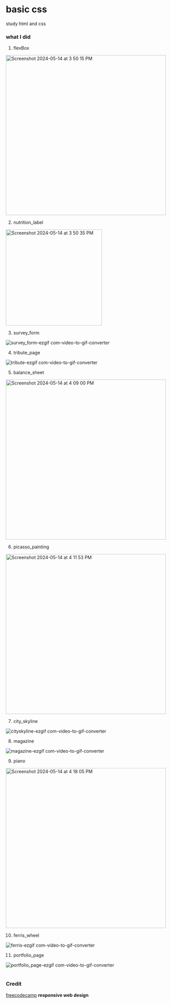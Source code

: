 # basic css
study html and css 
</br>


### what I did

1. flexBox

<img width="500" alt="Screenshot 2024-05-14 at 3 50 15 PM" src="https://github.com/lenn-dev/basic_CSS/assets/37726487/1ba8dead-97b1-4b66-a088-9bafad9dbaff">

2. nutrition_label

<img width="300" alt="Screenshot 2024-05-14 at 3 50 35 PM" src="https://github.com/lenn-dev/basic_CSS/assets/37726487/df5067d8-7ad1-4cf9-ae16-e8f1f4dd38c5">

3. survey_form


![survey_form-ezgif com-video-to-gif-converter](https://github.com/lenn-dev/basic_CSS/assets/37726487/38c6efd8-b92a-4662-b456-f5c0f64d953b)



4. tribute_page

![tribute-ezgif com-video-to-gif-converter](https://github.com/lenn-dev/basic_CSS/assets/37726487/0f808494-4233-4b58-9467-6b5ec2a55b43)



5. balance_sheet

<img width="500" alt="Screenshot 2024-05-14 at 4 09 00 PM" src="https://github.com/lenn-dev/basic_CSS/assets/37726487/23eeb366-2045-4aa4-a1cf-a9131bbfdcc8">


6. picasso_painting

<img width="500" alt="Screenshot 2024-05-14 at 4 11 53 PM" src="https://github.com/lenn-dev/basic_CSS/assets/37726487/f2973ad4-5bca-4e4c-a1b5-271564db3949">


7. city_skyline


![cityskyline-ezgif com-video-to-gif-converter](https://github.com/lenn-dev/basic_CSS/assets/37726487/84e77c25-a490-449f-a5e2-1b7ccbc16965)





8. magazine


![magazine-ezgif com-video-to-gif-converter](https://github.com/lenn-dev/basic_CSS/assets/37726487/7eaacc5c-0252-481f-bf28-bc2dfdf4d9fc)



9. piano

<img width="500" alt="Screenshot 2024-05-14 at 4 18 05 PM" src="https://github.com/lenn-dev/basic_CSS/assets/37726487/93572e6e-4be9-47ae-8952-42ac1085a595">


10. ferris_wheel

![ferris-ezgif com-video-to-gif-converter](https://github.com/lenn-dev/basic_CSS/assets/37726487/d4a2cb75-10a7-4ec2-8d90-cc013ccda2e0)


11. portfolio_page

![portfolio_page-ezgif com-video-to-gif-converter](https://github.com/lenn-dev/basic_CSS/assets/37726487/f8c94eb4-648b-4d4e-a3cc-82435e99c2ce)
</br>
</br>


### Credit

[freecodecamp](https://www.freecodecamp.org/learn/2022/responsive-web-design/) __responsive web design__ 
